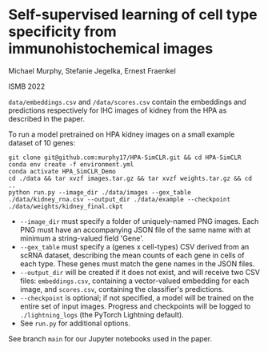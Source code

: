 # Self-supervised learning of cell type specificity from immunohistochemical images
Michael Murphy, Stefanie Jegelka, Ernest Fraenkel

ISMB 2022

`data/embeddings.csv` and `/data/scores.csv` contain the embeddings and predictions respectively for IHC images of kidney from the HPA as described in the paper.

To run a model pretrained on HPA kidney images on a small example dataset of 10 genes:

```
git clone git@github.com:murphy17/HPA-SimCLR.git && cd HPA-SimCLR
conda env create -f environment.yml
conda activate HPA_SimCLR_Demo
cd ./data && tar xvzf images.tar.gz && tar xvzf weights.tar.gz && cd ..
python run.py --image_dir ./data/images --gex_table ./data/kidney_rna.csv --output_dir ./data/example --checkpoint ./data/weights/kidney_final.ckpt
```

- `--image_dir` must specify a folder of uniquely-named PNG images. Each PNG must have an accompanying JSON file of the same name with at minimum a string-valued field 'Gene'.
- `--gex_table` must specify a (genes x cell-types) CSV derived from an scRNA dataset, describing the mean counts of each gene in cells of each type. These genes must match the gene names in the JSON files.
- `--output_dir` will be created if it does not exist, and will receive two CSV files: `embeddings.csv`, containing a vector-valued embedding for each image, and `scores.csv`, containing the classifier's predictions.
- `--checkpoint` is optional; if not specified, a model will be trained on the entire set of input images. Progress and checkpoints will be logged to `./lightning_logs` (the PyTorch Lightning default).
- See `run.py` for additional options.

See branch `main` for our Jupyter notebooks used in the paper.

